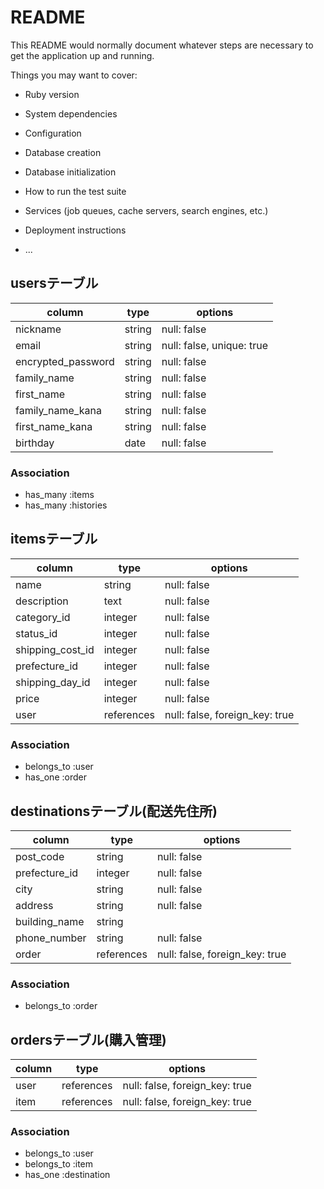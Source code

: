 # README

This README would normally document whatever steps are necessary to get the
application up and running.

Things you may want to cover:

* Ruby version

* System dependencies

* Configuration

* Database creation

* Database initialization

* How to run the test suite

* Services (job queues, cache servers, search engines, etc.)

* Deployment instructions

* ...

## usersテーブル
|column            |type   |options   |
|------------------| ------| ------   |
|nickname          |string |null: false|
|email             |string |null: false, unique: true|
|encrypted_password|string |null: false|
|family_name       |string |null: false|
|first_name        |string |null: false|
|family_name_kana  |string |null: false|
|first_name_kana   |string |null: false|
|birthday          |date   |null: false|

### Association
- has_many :items
- has_many :histories

## itemsテーブル
|column          |type      |options    |
|----------------| ---------| --------- |
|name            |string    |null: false|
|description     |text      |null: false|
|category_id     |integer   |null: false|
|status_id       |integer   |null: false|
|shipping_cost_id|integer   |null: false|
|prefecture_id   |integer   |null: false|
|shipping_day_id |integer   |null: false|
|price           |integer   |null: false|
|user            |references|null: false, foreign_key: true|

### Association
- belongs_to :user
- has_one :order

## destinationsテーブル(配送先住所)
|column       |type      |options    |
|-------------| ---------| -------   |
|post_code    |string    |null: false|
|prefecture_id|integer   |null: false|
|city         |string    |null: false|
|address      |string    |null: false|
|building_name|string    |           |
|phone_number |string    |null: false|
|order        |references|null: false, foreign_key: true|

### Association
- belongs_to :order


## ordersテーブル(購入管理)
|column |type       |options   |
|-------| --------- | ------   |
|user   |references |null: false, foreign_key: true|
|item   |references |null: false, foreign_key: true|

### Association
- belongs_to :user
- belongs_to :item
- has_one :destination